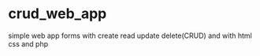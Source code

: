# crud_web_app
simple web app forms with create read update delete(CRUD) 
and with html css and php
